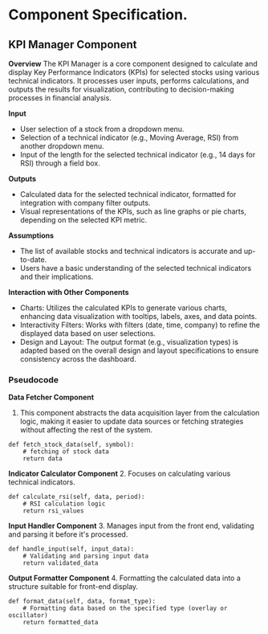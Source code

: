 # Component Specification. 

## KPI Manager Component

**Overview**
The KPI Manager is a core component designed to calculate and display Key Performance Indicators (KPIs) for selected stocks using various technical indicators. It processes user inputs, performs calculations, and outputs the results for visualization, contributing to decision-making processes in financial analysis.

**Input**

- User selection of a stock from a dropdown menu.
- Selection of a technical indicator (e.g., Moving Average, RSI) from another dropdown menu.
- Input of the length for the selected technical indicator (e.g., 14 days for RSI) through a field box.

**Outputs**

- Calculated data for the selected technical indicator, formatted for integration with company filter outputs.
- Visual representations of the KPIs, such as line graphs or pie charts, depending on the selected KPI metric.

**Assumptions**

- The list of available stocks and technical indicators is accurate and up-to-date.
- Users have a basic understanding of the selected technical indicators and their implications.

**Interaction with Other Components**

- Charts: Utilizes the calculated KPIs to generate various charts, enhancing data visualization with tooltips, labels, axes, and data points.
- Interactivity Filters: Works with filters (date, time, company) to refine the displayed data based on user selections.
- Design and Layout: The output format (e.g., visualization types) is adapted based on the overall design and layout specifications to ensure consistency across the dashboard.
 
### Pseudocode

**Data Fetcher Component**
1. This component abstracts the data acquisition layer from the calculation logic, making it easier to update data sources or fetching strategies without affecting the rest of the system.
```
def fetch_stock_data(self, symbol):
    # fetching of stock data
    return data
```
**Indicator Calculator Component**
2. Focuses on calculating various technical indicators.

```
def calculate_rsi(self, data, period):
    # RSI calculation logic
    return rsi_values
```
**Input Handler Component**
3. Manages input from the front end, validating and parsing it before it's processed.
```
def handle_input(self, input_data):
    # Validating and parsing input data
    return validated_data
```

**Output Formatter Component**
4. Formatting the calculated data into a structure suitable for front-end display.
```
def format_data(self, data, format_type):
    # Formatting data based on the specified type (overlay or  oscillator)
    return formatted_data
```